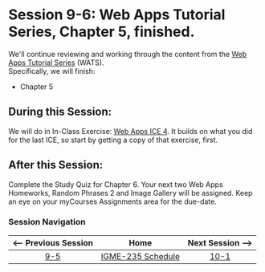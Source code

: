 # Session 9-6: Web Apps Tutorial Series, Chapter 5, finished.

We'll continue reviewing and working through the content from the [Web Apps Tutorial Series](https://github.com/tonethar/IGME-235-Shared/blob/master/tutorial/web-apps-0.md) (WATS).  
Specifically, we will finish:  
- Chapter 5

## During this Session:

We will do in In-Class Exercise:  [Web Apps ICE 4](https://github.com/tonethar/IGME-235-Shared/blob/master/tutorial/web-apps-ex-4.md).  It builds on what you did for the last ICE, so start by getting a copy of that exercise, first.

## After this Session:

Complete the Study Quiz for Chapter 6.
Your next two Web Apps Homeworks, Random Phrases 2 and Image Gallery will be assigned.
Keep an eye on your myCourses Assignments area for the due-date.

### Session Navigation

| <-- Previous Session |               Home                  | Next Session --> |
|:--------------------:|:-----------------------------------:|:----------------:|
|  [9-5](9-5.md)       | [IGME-235 Schedule](../schedule.md) |   [10-1](10-1.md)  |

